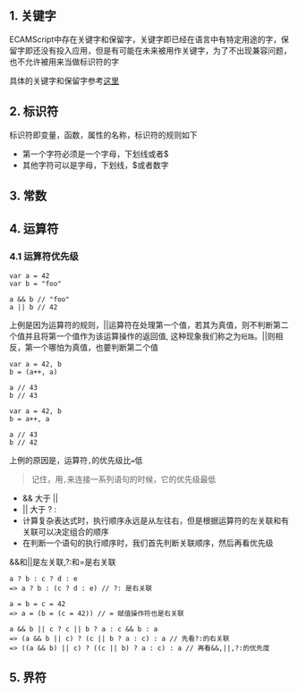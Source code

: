 ## 1. 关键字

ECAMScript中存在关键字和保留字，关键字即已经在语言中有特定用途的字，保留字即还没有投入应用，但是有可能在未来被用作关键字，为了不出现兼容问题，也不允许被用来当做标识符的字

具体的关键字和保留字参考[这里](https://www.runoob.com/js/js-reserved.html)

## 2. 标识符

标识符即变量，函数，属性的名称，标识符的规则如下

* 第一个字符必须是一个字母，下划线或者$
* 其他字符可以是字母，下划线，$或者数字

## 3. 常数

## 4. 运算符

### 4.1 运算符优先级

```
var a = 42
var b = "foo"

a && b // "foo"
a || b // 42
```

上例是因为运算符的规则，||运算符在处理第一个值，若其为真值，则不判断第二个值并且将第一个值作为该运算操作的返回值, 这种现象我们称之为`短路`。||则相反，第一个哪怕为真值，也要判断第二个值

```
var a = 42, b
b = (a++, a)

a // 43
b // 43

var a = 42, b
b = a++, a

a // 43
b // 42
```

上例的原因是，运算符`,`的优先级比`=`低

> 记住，用`,`来连接一系列语句的时候，它的优先级最低

* && 大于 ||
* || 大于 ? :
* 计算复杂表达式时，执行顺序永远是从左往右，但是根据运算符的左关联和有关联可以决定组合的顺序
* 在判断一个语句的执行顺序时，我们首先判断关联顺序，然后再看优先级

&&和||是左关联,?:和=是右关联

```
a ? b : c ? d : e
=> a ? b : (c ? d : e) // ?: 是右关联

a = b = c = 42
=> a = (b = (c = 42)) // = 赋值操作符也是右关联

a && b || c ? c || b ? a : c && b : a
=> (a && b || c) ? (c || b ? a : c) : a // 先看?:的右关联
=> ((a && b) || c) ? ((c || b) ? a : c) : a // 再看&&,||,?:的优先度
```

## 5. 界符
